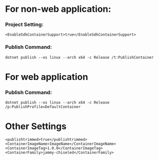 # For non-web application:
### Project Setting:
```
<EnableSdkContainerSupport>true</EnableSdkContainerSupport>
```
### Publish Command:
```
dotnet publish --os linux --arch x64 -c Release /t:PublishContainer
```


# For web application
### Publish Command:
```
dotnet publish --os linux --arch x64 -c Release /p:PublishProfile=DefaultContainer
```

# Other Settings
```
<publishtrimmed>true</publishtrimmed>
<ContainerImageName>ImageName</ContainerImageName>
<ContainerImageTag>1.0.0</ContainerImageTag>
<ContainerFamily>jammy-chiseled</ContainerFamily>
```